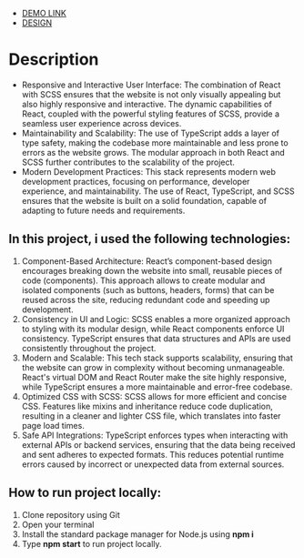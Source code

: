 - [DEMO LINK](https://kasianeno.github.io/gadgets-store/)
- [DESIGN](https://www.figma.com/design/xMK2Dy0mfBbJJSNctmOuLW/Phone-catalog-(V2)-Rounded-Style-1?node-id=0-1&node-type=canvas&t=DjwuE6E522U73g6Y-0)

<h1>Description</h1>
<ul>
<li>Responsive and Interactive User Interface: The combination of React with SCSS ensures that the website is not only visually appealing but also highly responsive and interactive. The dynamic capabilities of React, coupled with the powerful styling features of SCSS, provide a seamless user experience across devices.</li>
  
<li>Maintainability and Scalability: The use of TypeScript adds a layer of type safety, making the codebase more maintainable and less prone to errors as the website grows. The modular approach in both React and SCSS further contributes to the scalability of the project.</li>

<li>Modern Development Practices: This stack represents modern web development practices, focusing on performance, developer experience, and maintainability. The use of React, TypeScript, and SCSS ensures that the website is built on a solid foundation, capable of adapting to future needs and requirements.</li>
</ul>

<h2>In this project, i used the following technologies:</h2>
<ol>
  <li>Component-Based Architecture: React’s component-based design encourages breaking down the website into small, reusable pieces of code (components). This approach allows to create modular and isolated components (such as buttons, headers, forms) that can be reused across the site, reducing redundant code and speeding up development.</li>
  <li>Consistency in UI and Logic: SCSS enables a more organized approach to styling with its modular design, while React components enforce UI consistency. TypeScript ensures that data structures and APIs are used consistently throughout the project.</li>
  <li>Modern and Scalable: This tech stack supports scalability, ensuring that the website can grow in complexity without becoming unmanageable. React's virtual DOM and React Router make the site highly responsive, while TypeScript ensures a more maintainable and error-free codebase.</li>
  <li>Optimized CSS with SCSS: SCSS allows for more efficient and concise CSS. Features like mixins and inheritance reduce code duplication, resulting in a cleaner and lighter CSS file, which translates into faster page load times.</li>
  <li>Safe API Integrations: TypeScript enforces types when interacting with external APIs or backend services, ensuring that the data being received and sent adheres to expected formats. This reduces potential runtime errors caused by incorrect or unexpected data from external sources.</li>
</ol>

<h2>How to run project locally:</h2>
<ol>
  <li>Clone repository using Git</li>
  <li>Open your terminal</li>
  <li>Install the standard package manager for Node.js using <b>npm i</b></li>
  <li>Type <b>npm start</b> to run project locally.</li>
</ol>
